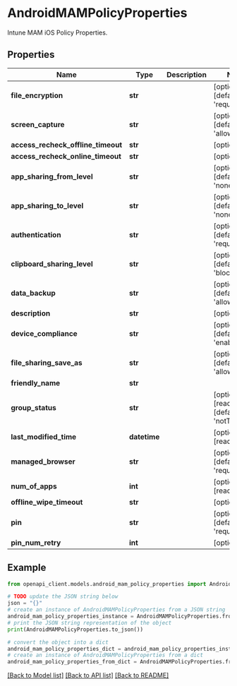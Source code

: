# AndroidMAMPolicyProperties

Intune MAM iOS Policy Properties.

## Properties

Name | Type | Description | Notes
------------ | ------------- | ------------- | -------------
**file_encryption** | **str** |  | [optional] [default to 'required']
**screen_capture** | **str** |  | [optional] [default to 'allow']
**access_recheck_offline_timeout** | **str** |  | [optional] 
**access_recheck_online_timeout** | **str** |  | [optional] 
**app_sharing_from_level** | **str** |  | [optional] [default to 'none']
**app_sharing_to_level** | **str** |  | [optional] [default to 'none']
**authentication** | **str** |  | [optional] [default to 'required']
**clipboard_sharing_level** | **str** |  | [optional] [default to 'blocked']
**data_backup** | **str** |  | [optional] [default to 'allow']
**description** | **str** |  | [optional] 
**device_compliance** | **str** |  | [optional] [default to 'enable']
**file_sharing_save_as** | **str** |  | [optional] [default to 'allow']
**friendly_name** | **str** |  | 
**group_status** | **str** |  | [optional] [readonly] [default to 'notTargeted']
**last_modified_time** | **datetime** |  | [optional] [readonly] 
**managed_browser** | **str** |  | [optional] [default to 'required']
**num_of_apps** | **int** |  | [optional] [readonly] 
**offline_wipe_timeout** | **str** |  | [optional] 
**pin** | **str** |  | [optional] [default to 'required']
**pin_num_retry** | **int** |  | [optional] 

## Example

```python
from openapi_client.models.android_mam_policy_properties import AndroidMAMPolicyProperties

# TODO update the JSON string below
json = "{}"
# create an instance of AndroidMAMPolicyProperties from a JSON string
android_mam_policy_properties_instance = AndroidMAMPolicyProperties.from_json(json)
# print the JSON string representation of the object
print(AndroidMAMPolicyProperties.to_json())

# convert the object into a dict
android_mam_policy_properties_dict = android_mam_policy_properties_instance.to_dict()
# create an instance of AndroidMAMPolicyProperties from a dict
android_mam_policy_properties_from_dict = AndroidMAMPolicyProperties.from_dict(android_mam_policy_properties_dict)
```
[[Back to Model list]](../README.md#documentation-for-models) [[Back to API list]](../README.md#documentation-for-api-endpoints) [[Back to README]](../README.md)


